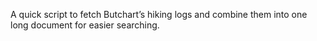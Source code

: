 A quick script to fetch Butchart’s hiking logs and combine them into one
long document for easier searching.
